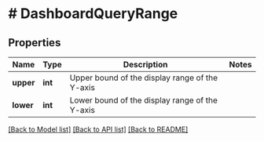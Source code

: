 # # DashboardQueryRange

## Properties

Name | Type | Description | Notes
------------ | ------------- | ------------- | -------------
**upper** | **int** | Upper bound of the display range of the Y-axis | 
**lower** | **int** | Lower bound of the display range of the Y-axis | 

[[Back to Model list]](../../README.md#documentation-for-models) [[Back to API list]](../../README.md#documentation-for-api-endpoints) [[Back to README]](../../README.md)


